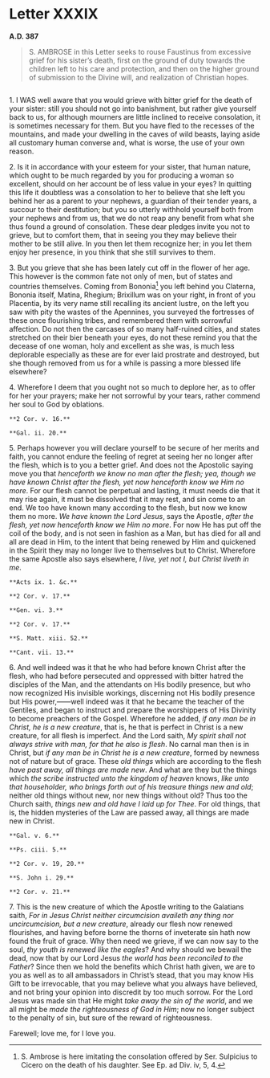 # Letter XXXIX
**A.D. 387**

> S. AMBROSE in this Letter seeks to rouse Faustinus from
> excessive grief for his sister’s death, first on the ground of
> duty towards the children left to his care and protection, and
> then on the higher ground of submission to the Divine will, and
> realization of Christian hopes.

```{centered} AMBROSE TO FAUSTINUS, GREETING
```

1\. I WAS well aware that you would grieve with bitter grief for the
death of your sister: still you should not go into banishment, but
rather give yourself back to us, for although mourners are little
inclined to receive consolation, it is sometimes necessary for them.
But you have fled to the recesses of the mountains, and made your
dwelling in the caves of wild beasts, laying aside all customary human
converse and, what is worse, the use of your own reason.

2\. Is it in accordance with your esteem for your sister, that human
nature, which ought to be much regarded by you for producing a woman
so excellent, should on her account be of less value in your eyes? In
quitting this life it doubtless was a consolation to her to believe
that she left you behind her as a parent to your nephews, a guardian of
their tender years, a succour to their destitution; but you so utterly
withhold yourself both from your nephews and from us, that we do not
reap any benefit from what she thus found a ground of consolation.
These dear pledges invite you not to grieve, but to comfort them, that
in seeing you they may believe their mother to be still alive. In you
then let them recognize her; in you let them enjoy her presence, in you
think that she still survives to them.

3\. But you grieve that she has been lately cut off in the flower of
her age. This however is the common fate not only of men, but of states
and countries themselves. Coming from Bononia[^192] you left behind you
Claterna, Bononia itself, Matina, Rhegium; Brixillum was on your right,
in front of you Placentia, by its very name still recalling its ancient
lustre, on the left you saw with pity the wastes of the Apennines,
you surveyed the fortresses of these once flourishing tribes, and
remembered them with sorrowful affection. Do not then the carcases of
so many half-ruined cities, and states stretched on their bier beneath
your eyes, do not these remind you that the decease of one woman, holy
and excellent as she was, is much less deplorable especially as these
are for ever laid prostrate and destroyed, but she though removed from
us for a while is passing a more blessed life elsewhere?

4\. Wherefore I deem that you ought not so much to deplore her, as
to offer for her your prayers; make her not sorrowful by your tears,
rather commend her soul to God by oblations.

```{margin}
**2 Cor. v. 16.**

**Gal. ii. 20.**
```

5\. Perhaps however you will declare yourself to be secure of her merits
and faith, you cannot endure the feeling of regret at seeing her no
longer after the flesh, which is to you a better grief. And does not
the Apostolic saying move you that _henceforth we know no man after
the flesh; yea, though we have known Christ after the flesh, yet now
henceforth know we Him no more_. For our flesh cannot be perpetual and
lasting, it must needs die that it may rise again, it must be dissolved
that it may rest, and sin come to an end. We too have known many
according to the flesh, but now we know them no more. _We have known
the Lord Jesus_, says the Apostle, _after the flesh, yet now henceforth
know we Him no more_. For now He has put off the coil of the body, and
is not seen in fashion as a Man, but has died for all and all are dead
in Him, to the intent that being renewed by Him and quickened in the
Spirit they may no longer live to themselves but to Christ. Wherefore
the same Apostle also says elsewhere, _I live, yet not I, but Christ
liveth in me_.

```{margin}
**Acts ix. 1. &c.**

**2 Cor. v. 17.**

**Gen. vi. 3.**

**2 Cor. v. 17.**

**S. Matt. xiii. 52.**

**Cant. vii. 13.**
```

6\. And well indeed was it that he who had before known Christ after the
flesh, who had before persecuted and oppressed with bitter hatred the
disciples of the Man, and the attendants on His bodily presence, but
who now recognized His invisible workings, discerning not His bodily
presence but His power,――well indeed was it that he became the teacher
of the Gentiles, and began to instruct and prepare the worshippers of
His Divinity to become preachers of the Gospel. Wherefore he added,
_if any man be in Christ, he is a new creature_, that is, he that is
perfect in Christ is a new creature, for all flesh is imperfect. And
the Lord saith, _My spirit shall not always strive with man, for that
he also is flesh_. No carnal man then is in Christ, but _if any man be
in Christ he is a new creature_, formed by newness not of nature but of
grace. These _old things_ which are according to the flesh _have past
away, all things are made new_. And what are they but the things which
_the scribe instructed unto the kingdom of heaven_ knows, _like unto
that householder, who brings forth out of his treasure things new and
old_; neither old things without new, nor new things without old? Thus
too the Church saith, _things new and old have I laid up for Thee_. For
old things, that is, the hidden mysteries of the Law are passed away,
all things are made new in Christ.

```{margin}
**Gal. v. 6.**

**Ps. ciii. 5.**

**2 Cor. v. 19, 20.**

**S. John i. 29.**

**2 Cor. v. 21.**
```

7\. This is the new creature of which the Apostle writing to the
Galatians saith, _For in Jesus Christ neither circumcision availeth any
thing nor uncircumcision, but a new creature_, already our flesh now
renewed flourishes, and having before borne the thorns of inveterate
sin hath now found the fruit of grace. Why then need we grieve, if we
can now say to the soul, _thy youth is renewed like the eagles_? And
why should we bewail the dead, now that by our Lord Jesus _the world
has been reconciled to the Father_? Since then we hold the benefits
which Christ hath given, we are to you as well as to all ambassadors in
Christ’s stead, that you may know His Gift to be irrevocable, that you
may believe what you always have believed, and not bring your opinion
into discredit by too much sorrow. For the Lord Jesus was made sin that
He might _take away the sin of the world_, and we all might be _made
the righteousness of God in Him_; now no longer subject to the penalty
of sin, but sure of the reward of righteousness.

Farewell; love me, for I love you.

[^192]: S. Ambrose is here imitating the consolation offered by
    Ser. Sulpicius to Cicero on the death of his daughter. See
    Ep. ad Div. iv, 5, 4.
